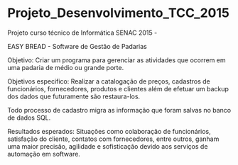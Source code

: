 # Projeto_Desenvolvimento_TCC_2015

Projeto curso técnico de Informática SENAC 2015 -

EASY BREAD - Software de Gestão de Padarias

Objetivo: Criar um programa para gerenciar as atividades que ocorrem em uma padaria de médio ou grande porte.

Objetivos especifico: Realizar a catalogação de preços, cadastros de funcionários, fornecedores, produtos e clientes além de efetuar um backup dos dados que futuramente são restaura-los.

Todo processo de cadastro migra as informação que foram salvas no banco de dados SQL.

Resultados esperados: Situações como colaboração de funcionários, satisfação do
cliente, contatos com fornecedores, entre outros, ganham uma
maior precisão, agilidade e sofisticação devido aos serviços de
automação em software.
